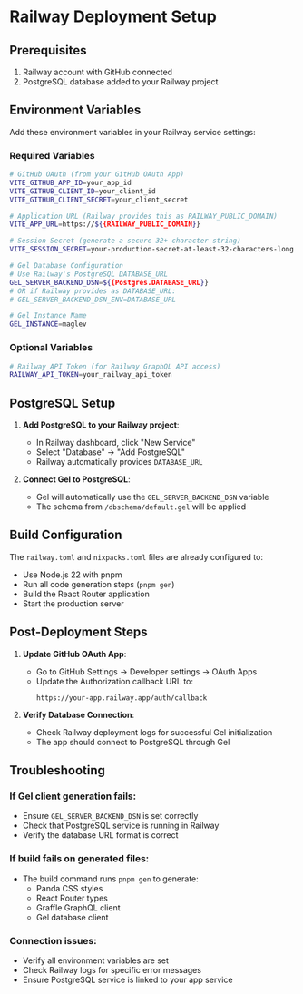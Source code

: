 # Railway Deployment Setup

## Prerequisites

1. Railway account with GitHub connected
2. PostgreSQL database added to your Railway project

## Environment Variables

Add these environment variables in your Railway service settings:

### Required Variables

```bash
# GitHub OAuth (from your GitHub OAuth App)
VITE_GITHUB_APP_ID=your_app_id
VITE_GITHUB_CLIENT_ID=your_client_id
VITE_GITHUB_CLIENT_SECRET=your_client_secret

# Application URL (Railway provides this as RAILWAY_PUBLIC_DOMAIN)
VITE_APP_URL=https://${{RAILWAY_PUBLIC_DOMAIN}}

# Session Secret (generate a secure 32+ character string)
VITE_SESSION_SECRET=your-production-secret-at-least-32-characters-long

# Gel Database Configuration
# Use Railway's PostgreSQL DATABASE_URL
GEL_SERVER_BACKEND_DSN=${{Postgres.DATABASE_URL}}
# OR if Railway provides as DATABASE_URL:
# GEL_SERVER_BACKEND_DSN_ENV=DATABASE_URL

# Gel Instance Name
GEL_INSTANCE=maglev
```

### Optional Variables

```bash
# Railway API Token (for Railway GraphQL API access)
RAILWAY_API_TOKEN=your_railway_api_token
```

## PostgreSQL Setup

1. **Add PostgreSQL to your Railway project**:
   - In Railway dashboard, click "New Service"
   - Select "Database" → "Add PostgreSQL"
   - Railway automatically provides `DATABASE_URL`

2. **Connect Gel to PostgreSQL**:
   - Gel will automatically use the `GEL_SERVER_BACKEND_DSN` variable
   - The schema from `/dbschema/default.gel` will be applied

## Build Configuration

The `railway.toml` and `nixpacks.toml` files are already configured to:
- Use Node.js 22 with pnpm
- Run all code generation steps (`pnpm gen`)
- Build the React Router application
- Start the production server

## Post-Deployment Steps

1. **Update GitHub OAuth App**:
   - Go to GitHub Settings → Developer settings → OAuth Apps
   - Update the Authorization callback URL to:
     ```
     https://your-app.railway.app/auth/callback
     ```

2. **Verify Database Connection**:
   - Check Railway deployment logs for successful Gel initialization
   - The app should connect to PostgreSQL through Gel

## Troubleshooting

### If Gel client generation fails:
- Ensure `GEL_SERVER_BACKEND_DSN` is set correctly
- Check that PostgreSQL service is running in Railway
- Verify the database URL format is correct

### If build fails on generated files:
- The build command runs `pnpm gen` to generate:
  - Panda CSS styles
  - React Router types
  - Graffle GraphQL client
  - Gel database client

### Connection issues:
- Verify all environment variables are set
- Check Railway logs for specific error messages
- Ensure PostgreSQL service is linked to your app service